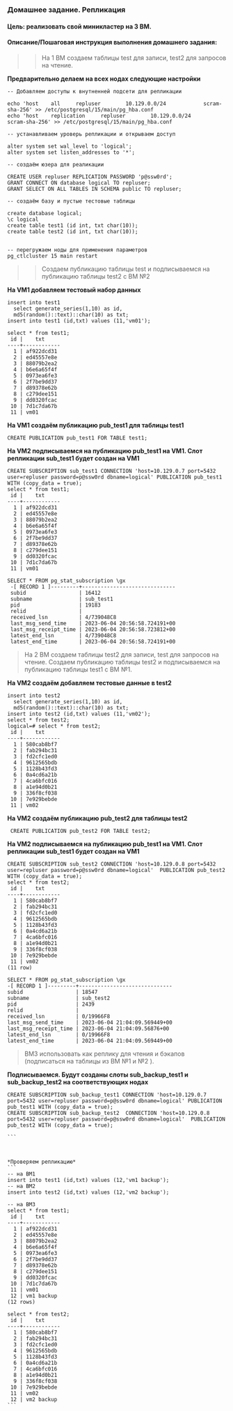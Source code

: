 ### Домашнее задание. Репликация

#### Цель: реализовать свой миникластер на 3 ВМ.
#### Описание/Пошаговая инструкция выполнения домашнего задания:



>> На 1 ВМ создаем таблицы test для записи, test2 для запросов на чтение.


**Предварительно делаем на всех нодах следующие настройки**
```
-- Добавляем доступы к внутненней подсети для репликации

echo 'host    all     repluser        10.129.0.0/24            scram-sha-256' >> /etc/postgresql/15/main/pg_hba.conf
echo 'host    replication     repluser        10.129.0.0/24            scram-sha-256' >> /etc/postgresql/15/main/pg_hba.conf

-- устанавливаем уроверь репликации и открываем доступ 

alter system set wal_level to 'logical';
alter system set listen_addresses to '*';

-- создаём юзера для реаликации

CREATE USER repluser REPLICATION PASSWORD 'p@ssw0rd';
GRANT CONNECT ON database logical TO repluser;
GRANT SELECT ON ALL TABLES IN SCHEMA public TO repluser;

-- создаём базу и пустые тестовые таблицы

create database logical;
\с logical
create table test1 (id int, txt char(10));
create table test2 (id int, txt char(10));


-- перегружаем ноды для применения параметров 
pg_ctlcluster 15 main restart
```

>> Создаем публикацию таблицы test и подписываемся на публикацию таблицы test2 с ВМ №2



**На VM1 добавляем тестовый набор данных**
```
insert into test1
  select generate_series(1,10) as id,
  md5(random()::text)::char(10) as txt;
insert into test1 (id,txt) values (11,'vm01');

select * from test1;
 id |    txt
----+------------
  1 | af922dcd31
  2 | ed45557e8e
  3 | 88079b2ea2
  4 | b6e6a65f4f
  5 | 0973ea6fe3
  6 | 2f7be9dd37
  7 | d89378e62b
  8 | c279dee151
  9 | dd0320fcac
 10 | 7d1c7da67b
 11 | vm01

```

**На VM1 создаём публикацию pub_test1 для таблицы test1**

```
CREATE PUBLICATION pub_test1 FOR TABLE test1;
```


**На VM2 подписываемся на публикацию pub_test1 на VM1. Слот репликации sub_test1 будет создан на VM1**

```
CREATE SUBSCRIPTION sub_test1 CONNECTION 'host=10.129.0.7 port=5432 user=repluser password=p@ssw0rd dbname=logical' PUBLICATION pub_test1 WITH (copy_data = true);
select * from test1;
 id |    txt
----+------------
  1 | af922dcd31
  2 | ed45557e8e
  3 | 88079b2ea2
  4 | b6e6a65f4f
  5 | 0973ea6fe3
  6 | 2f7be9dd37
  7 | d89378e62b
  8 | c279dee151
  9 | dd0320fcac
 10 | 7d1c7da67b
 11 | vm01

SELECT * FROM pg_stat_subscription \gx
 -[ RECORD 1 ]---------+------------------------------
 subid                 | 16412
 subname               | sub_test1
 pid                   | 19183
 relid                 |
 received_lsn          | 4/739048C8
 last_msg_send_time    | 2023-06-04 20:56:58.724191+00
 last_msg_receipt_time | 2023-06-04 20:56:58.723812+00
 latest_end_lsn        | 4/739048C8
 latest_end_time       | 2023-06-04 20:56:58.724191+00
```

> На 2 ВМ создаем таблицы test2 для записи, test для запросов на чтение.
> Создаем публикацию таблицы test2 и подписываемся на публикацию таблицы test1 с ВМ №1.


**На VM2 создаём добавляем тестовые данные в test2**

```
insert into test2
  select generate_series(1,10) as id,
  md5(random()::text)::char(10) as txt;
insert into test2 (id,txt) values (11,'vm02');
select * from test2;
logical=# select * from test2;
 id |    txt
----+------------
  1 | 580cab8bf7
  2 | fab294bc31
  3 | fd2cfc1ed0
  4 | 9612565bdb
  5 | 1128b43fd3
  6 | 0a4cd6a21b
  7 | 4ca6bfc016
  8 | a1e94d0b21
  9 | 336f8cf038
 10 | 7e929bebde
 11 | vm02
```

**На VM2 создаём публикацию pub_test2 для таблицы test2**

```
 CREATE PUBLICATION pub_test2 FOR TABLE test2;
```

**На VM2 подписываемся на публикацию pub_test1 на VM1. Cлот репликации sub_test1 будет создан на VM1**

```
CREATE SUBSCRIPTION sub_test2 CONNECTION 'host=10.129.0.8 port=5432 user=repluser password=p@ssw0rd dbname=logical'  PUBLICATION pub_test2 WITH (copy_data = true); 
select * from test2;
 id |    txt
----+------------
  1 | 580cab8bf7
  2 | fab294bc31
  3 | fd2cfc1ed0
  4 | 9612565bdb
  5 | 1128b43fd3
  6 | 0a4cd6a21b
  7 | 4ca6bfc016
  8 | a1e94d0b21
  9 | 336f8cf038
 10 | 7e929bebde
 11 | vm02
(11 row)

SELECT * FROM pg_stat_subscription \gx
-[ RECORD 1 ]---------+------------------------------
subid                 | 18547
subname               | sub_test2
pid                   | 2439
relid                 |
received_lsn          | 0/19966F8
last_msg_send_time    | 2023-06-04 21:04:09.569449+00
last_msg_receipt_time | 2023-06-04 21:04:09.56876+00
latest_end_lsn        | 0/19966F8
latest_end_time       | 2023-06-04 21:04:09.569449+00
```


> ВМ3 использовать как реплику для чтения и бэкапов (подписаться на таблицы из ВМ №1 и №2 ).

**Подписываемся. Будут созданы слоты sub_backup_test1 и sub_backup_test2 на соответствующих нодах**

````
CREATE SUBSCRIPTION sub_backup_test1 CONNECTION 'host=10.129.0.7 port=5432 user=repluser password=p@ssw0rd dbname=logical' PUBLICATION pub_test1 WITH (copy_data = true);
CREATE SUBSCRIPTION sub_backup_test2  CONNECTION 'host=10.129.0.8 port=5432 user=repluser password=p@ssw0rd dbname=logical'  PUBLICATION pub_test2 WITH (copy_data = true);

```



*Проверяем репликацию*
```
-- на ВМ1
insert into test1 (id,txt) values (12,'vm1 backup');
-- на ВМ2
insert into test2 (id,txt) values (12,'vm2 backup');

-- на ВМ3
select * from test1;
 id |    txt
----+------------
  1 | af922dcd31
  2 | ed45557e8e
  3 | 88079b2ea2
  4 | b6e6a65f4f
  5 | 0973ea6fe3
  6 | 2f7be9dd37
  7 | d89378e62b
  8 | c279dee151
  9 | dd0320fcac
 10 | 7d1c7da67b
 11 | vm01
 12 | vm1 backup
(12 rows)

select * from test2;
 id |    txt
----+------------
  1 | 580cab8bf7
  2 | fab294bc31
  3 | fd2cfc1ed0
  4 | 9612565bdb
  5 | 1128b43fd3
  6 | 0a4cd6a21b
  7 | 4ca6bfc016
  8 | a1e94d0b21
  9 | 336f8cf038
 10 | 7e929bebde
 11 | vm02
 12 | vm2 backup
```
